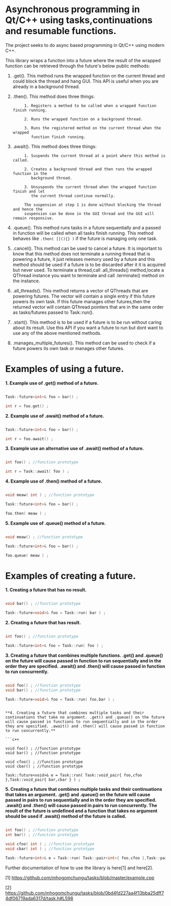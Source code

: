 

Asynchronous programming in Qt/C++ using tasks,continuations and resumable functions.
========

The project seeks to do async based programming in Qt/C++ using modern C++.

This library wraps a function into a future where the result of the wrapped function
can be retrieved through the future's below public methods:

1. .get().  This method runs the wrapped function on the current thread
            and could block the thread and hang GUI. This API is useful when you are already
            in a background thread.

2. .then(). This method does three things:

            1. Registers a method to be called when a wrapped function finish running.

            2. Runs the wrapped function on a background thread.

            3. Runs the registered method on the current thread when the wrapped
               function finish running.

3. .await(). This method does three things:

            1. Suspends the current thread at a point where this method is called.

            2. Creates a background thread and then runs the wrapped function in the
               background thread.

            3. Unsuspends the current thread when the wrapped function finish and let
               the current thread continue normally.

            The suspension at step 1 is done without blocking the thread and hence the
            suspension can be done in the GUI thread and the GUI will remain responsive.

4. .queue(). This method runs tasks in a future sequentially and a passed in function will be called when all tasks
	     finish running. This method behaves like ```.then( [](){} )``` if the future is managing only one task.

5. .cancel(). This method can be used to cancel a future. It is important to know
              that this method does not terminate a running thread that is powering a future, it just
              releases memory used by a future and this method should be used if a future is to be discarded
	      after it it is acquired but never used. To terminate a thread,call .all_threads() method,locate a QThread
	      instance you want to terminate and call .terminate() method on the instance.

6. .all_threads(). This method returns a vector of QThreads that are powering futures.
                   The vector will contain a single entry if this future powers its own task. If this future
                   manages other futures,then the returned vector will contain QThread pointers that are in
                   the same order as tasks/futures passed to Task::run().

7. .start(). This method is to be used if a future is to be run without caring about its result.
	     Use this API if you want a future to run but dont want to use any of the above mentioned methods.

8. .manages_multiple_futures(). This method can be used to check if a future powers
                                its own task or manages other futures.

Examples of using a future.
========

**1. Example use of .get() method of a future.**

```c++

Task::future<int>& foo = bar() ;

int r = foo.get() ;

```

**2. Example use of .await() method of a future.**

```c++

Task::future<int>& foo = bar() ;

int r = foo.await() ;

```
**3. Example use an alternative use of .await() method of a future.**

```c++

int foo() ; //function prototype

int r = Task::await( foo ) ;

```

**4. Example use of .then() method of a future.**

```c++

void meaw( int ) ; //function prototype

Task::future<int>& foo = bar() ;

foo.then( meaw ) ;

```

**5. Example use of .queue() method of a future.**

```c++

void meaw() ; //function prototype

Task::future<int>& foo = bar() ;

foo.queue( meaw ) ;

```

Examples of creating a future.
========

**1. Creating a future that has no result.**
```c++

void bar() ; //function prototype

Task::future<void>& foo = Task::run( bar ) ;

```

**2. Creating a future that has result.**
```c++

int foo() ; //function prototype

Task::future<int>& foo = Task::run( foo ) ;

```

**3. Creating a future that combines multiple functions. .get() and .queue() on the future will cause passed in function to run sequentially and in the order they are specified. .await() and .then() will cause passed in function to run concurrently.**

```c++

void foo() ; //function prototype
void bar() ; //function prototype

Task::future<void>& foo = Task::run( foo,bar ) ;

```

```

**4. Creating a future that combines multiple tasks and their continuations that take no argument. .get() and .queue() on the future will cause passed in functions to run sequentially and in the order they are specified. .await() and .then() will cause passed in function to run concurrently.**

```c++

void foo() ; //function prototype
void bar() ; //function prototype

void cfoo() ; //function prototype
void cbar() ; //function prototype

Task::future<void>& e = Task::run( Task::void_pair{ foo,cfoo },Task::void_pair{ bar,cbar } ) ;

```

**5. Creating a future that combines multiple tasks and their continuations that takes an argument. .get() and .queue() on the future will cause passed in pairs to run sequentially and in the order they are specified. .await() and .then() will cause passed in pairs to run concurrently. The result of the future is undefined and a function that takes no argument should be used if .await() method of the future is called.**

```c++

int foo() ; //function prototype
int bar() ; //function prototype

void cfoo( int ) ; //function prototype
void cbar( int ) ; //function prototype

Task::future<int>& e = Task::run( Task::pair<int>{ foo,cfoo },Task::pair<int>{ bar,cbar } ) ;
```

Further documentation of how to use the library is here[1] and here[2].

[1] https://github.com/mhogomchungu/tasks/blob/master/example.cpp

[2] https://github.com/mhogomchungu/tasks/blob/0bd4fd227aa4f13bba25dff74df06719ada6317d/task.h#L598
